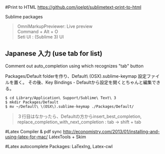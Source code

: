 #Print to HTML
https://github.com/joelpt/sublimetext-print-to-html

Sublime packages

>OmniMarkupPreviewer: Live preview  
	Command + Alt + O  
>Seti UI : (Sublime 3) UI


Japanese 入力 (use tab for list)
-----
Comment out auto_completion using which recognizes "tab" button

> 
Packages/Default folderを作り、Default\ \(OSX\).sublime-keymap 設定ファイルを置く。 その後、Key Bindings - Defaultから設定を開くとちゃんと編集できる。

```
$ cd Library/Application\ Support/Sublime\ Text\ 3
$ mkdir Packages/Default
$ mv ~/Default\ \(OSX\).sublime-keymap ./Packages/Default/
```
> ３行目はなかったら、Defaultの方からinsert_best_completion, replace_completion_with_next_completion : tab -> shift + tab

#Latex Compiler & pdf sync
http://economistry.com/2013/01/installing-and-using-latex-for-mac/
LatexTools + Skim

#Latex autocomplete
Packages: LaTexIng, Latex-cwl
